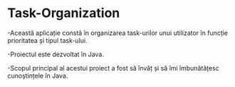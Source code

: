 # Task-Organization
-Această aplicație constă în organizarea task-urilor unui utilizator în funcție prioritatea și tipul task-ului.

 -Proiectul este dezvoltat în Java.

 -Scopul principal al acestui proiect a fost să învăț și să îmi îmbunătățesc cunoștințele în Java.

